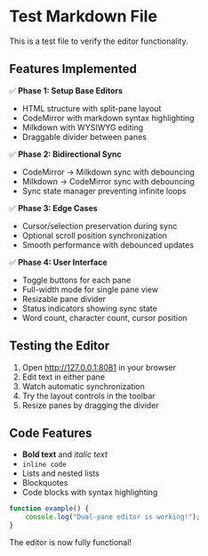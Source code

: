# Test Markdown File

This is a test file to verify the editor functionality.

## Features Implemented

✅ **Phase 1: Setup Base Editors**
- HTML structure with split-pane layout
- CodeMirror with markdown syntax highlighting
- Milkdown with WYSIWYG editing
- Draggable divider between panes

✅ **Phase 2: Bidirectional Sync**
- CodeMirror → Milkdown sync with debouncing
- Milkdown → CodeMirror sync with debouncing
- Sync state manager preventing infinite loops

✅ **Phase 3: Edge Cases**
- Cursor/selection preservation during sync
- Optional scroll position synchronization
- Smooth performance with debounced updates

✅ **Phase 4: User Interface**
- Toggle buttons for each pane
- Full-width mode for single pane view
- Resizable pane divider
- Status indicators showing sync state
- Word count, character count, cursor position

## Testing the Editor

1. Open http://127.0.0.1:8081 in your browser
2. Edit text in either pane
3. Watch automatic synchronization
4. Try the layout controls in the toolbar
5. Resize panes by dragging the divider

## Code Features

- **Bold text** and *italic text*
- `inline code`
- Lists and nested lists
- Blockquotes
- Code blocks with syntax highlighting

```javascript
function example() {
    console.log("Dual-pane editor is working!");
}
```

The editor is now fully functional!